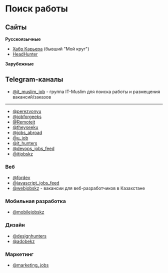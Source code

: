 # Поиск работы

## Сайты

**Русскоязычные**
- [Хабр Карьера](https://career.habr.com) (бывший "Мой круг")
- [HeadHunter](https://hh.ru)

**Зарубежные**

## Telegram-каналы

- [@it_muslim_job](https://t.me/it_muslim_job) - группа IT-Muslim для поиска работы и размещения вакансий/заказов

---

- [@perezvonyu](https://t.me/perezvonyu)
- [@jobforgeeks](https://t.me/)
- [@Remoteit](https://t.me/Remoteit)
- [@theyseeku](https://t.me/theyseeku)
- [@jobs_abroad](https://t.me/jobs_abroad)
- [@u_job](https://t.me/u_job)
- [@it_hunters](https://t.me/it_hunters)
- [@devops_jobs_feed](https://t.me/devops_jobs_feed)
- [@itjobskz](https://t.me/itjobskz)

### Веб

- [@fordev](https://t.me/fordev)
- [@javascript_jobs_feed](https://t.me/javascript_jobs_feed)
- [@webjobskz](https://t.me/webjobskz) - вакансии для веб-разработчиков в Казахстане

### Мобильная разработка

- [@mobilejobskz](https://t.me/mobilejobskz)

### Дизайн

- [@designhunters](https://t.me/designhunters)
- [@adobekz](https://t.me/adobekz)

### Маркетинг

- [@marketing_jobs](https://t.me/marketing_jobs)
